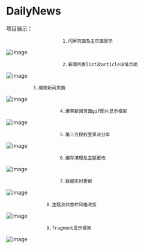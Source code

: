 # DailyNews
项目展示：

                         1.闪屏页面及主页面展示
                                           
![image](/image_running/1_闪屏页面及主页面展示.gif)

                         2.新闻列表list及article详情页面
![image](/image_running/2_新闻列表list及article详情页面.gif)

              3.爆笑新闻页面
![image](/image_running/3_爆笑新闻页面.gif)

                        4.爆笑新闻页面gif图片显示框架
![image](/image_running/4_爆笑新闻页面gif图片显示框架.gif)

                        5.第三方授权登录及分享
![image](/image_running/5_第三方授权登录及分享.gif)

                        6.缓存清理及主题更改
![image](/image_running/6_缓存清理及主题更改.gif)

                        7.数据实时更新
![image](/image_running/7_数据实时更新.gif)

                   8.主题及状态栏风格改变
![image](/image_running/8_主题及状态栏风格改变.gif)

                   9.fragment显示框架
![image](/image_running/9_fragment显示框架.gif)
